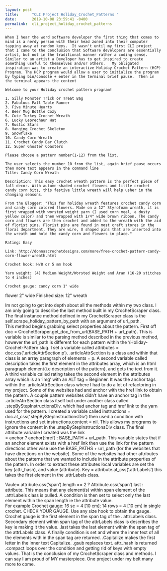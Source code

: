 ```yaml
---
layout: post
title:      "CLI Project Holiday_Crochet_Patterns "
date:       2019-10-08 23:59:41 -0400
permalink:  cli_project_holiday_crochet_patterns
---
```


 
	When I hear the word software developer the first thing that comes to mind is a nerdy person with their head zoned into their computer tapping away at random keys.  It wasn't until my first CLI project that I came to the conclusion that Software developers are essentially artist, but not in the traditional manner rather a coding sense.  Similar to an artist a Developer has to get inspired to create something useful to themselves and/or others.   My obligated inspiration was to create an interactive Holiday Crochet Pattern (HCP) Program. The HCP program would allow a user to initialize the program by typing bin/console + enter in the terminal brief pause.  Then in the terminal appears the content 

	Welcome to your Holiday crochet pattern program!
	
	1. Silly Monster Trick or Treat Bag
	2. Fabulous Fall Table Runner
	3. Five Minute Hearts
	4. Beer Mug Bottle Cozy
	5. Cute Turkey Crochet Wreath
	6. Lucky Leprechaun Hat
	7. Rustic Stars
	8. Hanging Crochet Skeleton
	9. Snowflake
	10. Candy Corn Wreath
	11. Crochet Candy Bar Clutch
	12. Super Ghoster Coasters

	Please choose a pattern number(1-12) from the list.

	The user selects the number 10 from the list, again brief pause occurs then more text appears in the command line
 	Title: Candy Corn Wreath

	Description: This easy crochet wreath pattern is the perfect piece of fall decor. With autumn-shaded crochet flowers and little crochet candy corn bits, this festive little wreath will help usher in the changing seasons. 

	From the Blogger: "This fun holiday wreath features crochet candy corn and candy corn colored flowers. Made on a 12" Styrofoam wreath, it is first wrapped with worsted weight yarn (I used corn meal, a dusty yellow color) and then wrapped with 1/4" wide brown ribbon. The candy corn and flowers are then crochet and added to the wreath with the aid of florist pins. Florist pins are found in most craft stores in the floral department. They are wire, U shaped pins that are inserted into the wreath and hold the candy corn and flowers in place."

	Rating: Easy

	Link: http://donnascrochetdesigns.com/more/free-crochet-pattern-candy-corn-flower-wreath.html

	Crochet hook: H/8 or 5 mm hook

	Yarn weight: (4) Medium Weight/Worsted Weight and Aran (16-20 stitches to 4 inches)

	Crochet gauge: candy corn 1" wide
flower 2" wide
Finished size: 12" wreath

Im not going to get into depth about all the methods within my two class. I am only going to describe the last method built in my CrochetScraper class. 
	The final instance method defined in my CrochetScraper class is the self.scrape_holiday_pattern_by_path with an argument of url_path.  
This method begins grabbing select properties about the pattern. First off doc = CrochetScraper.get_doc_from_url(BASE_PATH + url_path). This is variable is similar to the parsing method described in the previous method, however the url_path is different for each pattern within the ‘/Holiday-Crochet-Pattern slug.  I set a variable called attributes = doc.css(‘.articleAttrSection p’). .articleAttrSection is a class and within that class is an array paragraph of elements = p. A second variable called description takes the first element in the attributes array, which is an html paragraph element(i.e description of the pattern), and gets the text from it.  A third variable called rating takes the second element in the attributes array which is an ‘img’ with an ALT tag = Beginner. 
	It was the anchor tags within the .articleAttrSection class where I had to do a lot of refactoring in my project.  Some of the websites had and anchor with the href link to obtain the pattern. A couple pattern websites didn’t have an anchor tag in the .articleAtrrSection class itself but under another class called .stepByStepInstructionsDiv. which had anchor tag and href link to the yarn used for the pattern. I created a variable called instructions = doc.at_css(‘.stepByStepInstructionsDiv’) then used a condition with instructions and  set instructions.content = nil. This allows my programs to ignore the content in the .stepByStepInstructionsDiv class. 
	The final attribute variable I created was the link = anchor ? anchor[:href] : BASE_PATH + url_path. This variable states that if an anchor element exists with a href link then use the link for the pattern directions other wise use the BASE_PATHS + url_path (for the websites that have directions on the website). Some of the websites had other attributes about the patterns that we wanted to include in the  attribute properties of the pattern. In order to extract these attributes local variables are set the key (attr_hash), and value (attribute). Key = attribute.at_css(‘.attrLabels’) this takes the first element in the .attrLabels class. 

Vaule= attribute.css(‘span’).length == 2 ? Attribute.css(‘span’).last : attribute. This means that any element(s) within span element of the .attrLabels class is pulled. A condition is then set to select only the last element within the span length ie the attribute value. 	
	For example Crochet gauge: 16 sc = 4 [10 cm]; 14 rows = 4 [10 cm] in single crochet. CHECK YOUR GAUGE. Use any size hook to obtain the gauge. 
Crochet gauge is the first element in the span tag of the . attrLabels class. Secondary element within span tag of the attrLabels class is describes the key ie making it the value.  .last takes the last element within the span tag of the attrLabels class. A finally condition is set and where the inner text of all the elements with in the span tag are returned. .Capitalize makes the first letter in the inner text Capitalize. .gsub replaces text.  attr_hash is returned .compact loops over the condition and getting rid of keys with empty values.
That is the conclusion of my CrochetScraper class and methods. I can say I am proud of MY masterpiece. One project under my belt many more to come. 

